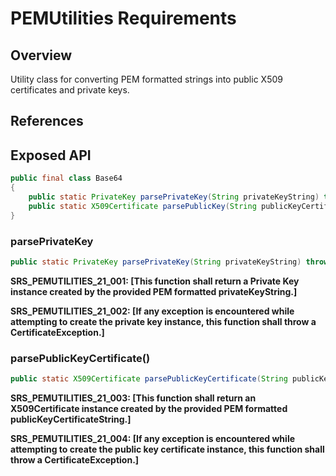 # PEMUtilities Requirements

## Overview

Utility class for converting PEM formatted strings into public X509 certificates and private keys.

## References

## Exposed API

```java
public final class Base64
{
    public static PrivateKey parsePrivateKey(String privateKeyString) throws CertificateException;
    public static X509Certificate parsePublicKey(String publicKeyCertificateString) throws CertificateException;
}
```

### parsePrivateKey
```java
public static PrivateKey parsePrivateKey(String privateKeyString) throws CertificateException;
```

**SRS_PEMUTILITIES_21_001: [**This function shall return a Private Key instance created by the provided PEM formatted privateKeyString.**]**  

**SRS_PEMUTILITIES_21_002: [**If any exception is encountered while attempting to create the private key instance, this function shall throw a CertificateException.**]**  


### parsePublicKeyCertificate()
```java
public static X509Certificate parsePublicKeyCertificate(String publicKeyCertificateString) throws CertificateException;
```

**SRS_PEMUTILITIES_21_003: [**This function shall return an X509Certificate instance created by the provided PEM formatted publicKeyCertificateString.**]**  

**SRS_PEMUTILITIES_21_004: [**If any exception is encountered while attempting to create the public key certificate instance, this function shall throw a CertificateException.**]**  
